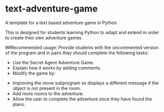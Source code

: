 # text-adventure-game
A template for a text based adventure game in Python

This is designed for students learning Python to adapt and extend in order to create their own adventure games.

##Recommended usage:
Provide students with the uncommented version of the program and in pairs they should complete the following tasks:
* Use the Secret Agent Adventure Game.
* Explain how it works by adding comments.
* Modify the game by:
 - Improving the move subprogram so displays a different message if the object is not present in the room.
 - Add more rooms to the adventure.
 - Allow the user to complete the adventure once they have found the plans.


